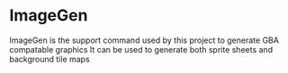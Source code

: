 # ImageGen

ImageGen is the support command used by this project to generate GBA compatable graphics
It can be used to generate both sprite sheets and background tile maps